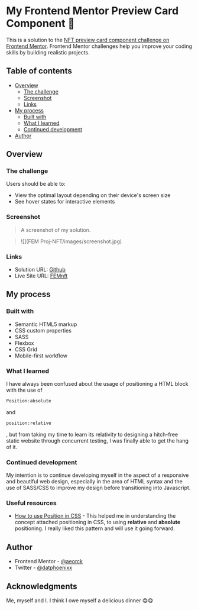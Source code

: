 # My Frontend Mentor Preview Card Component 🦾

This is a solution to the [NFT preview card component challenge on Frontend Mentor](https://www.frontendmentor.io/challenges/nft-preview-card-component-SbdUL_w0U). Frontend Mentor challenges help you improve your coding skills by building realistic projects.

## Table of contents

- [Overview](#overview)
  - [The challenge](#the-challenge)
  - [Screenshot](#screenshot)
  - [Links](#links)
- [My process](#my-process)
  - [Built with](#built-with)
  - [What I learned](#what-i-learned)
  - [Continued development](#continued-development)
- [Author](#author)

## Overview

### The challenge

Users should be able to:

- View the optimal layout depending on their device's screen size
- See hover states for interactive elements

### Screenshot

> A screenshot of my solution.

> ![](FEM Proj-NFT/images/screenshot.jpg)

### Links

- Solution URL: [Github](https://github.com/aeorck/femnft)
- Live Site URL: [FEMnft](https://femnft.netlify.app)

## My process

### Built with

- Semantic HTML5 markup
- CSS custom properties
- SASS
- Flexbox
- CSS Grid
- Mobile-first workflow

### What I learned

I have always been confused about the usage of positioning a HTML block with the use of

```html
Position:absolute
```
and 
```html
position:relative
```
, but from taking my time to learn its relativity to designing a hitch-free static website through concurrent testing, I was finally able to get the hang of it.


### Continued development

My intention is to continue developing myself in the aspect of a responsive and beautiful web design, especially in the area of HTML syntax and the use of SASS/CSS to improve my design before transitioning into Javascript.

### Useful resources

- [How to use Position in CSS](https://www.freecodecamp.org/news/css-positioning-position-absolute-and-relative/) - This helped me in understanding the concept attached positioning in CSS, to using **relative** and **absolute** positioning. I really liked this pattern and will use it going forward.

## Author

- Frontend Mentor - [@aeorck](https://www.frontendmentor.io/profile/aeorck)
- Twitter - [@datphoenixx](https://www.twitter.com/datphoenixx)

## Acknowledgments

Me, myself and I. I think I owe myself a delicious dinner 😋😋
